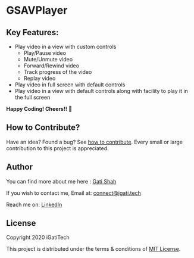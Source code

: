 # GSAVPlayer

## Key Features:
- Play video in a view with custom controls
    - Play/Pause video
    - Mute/Unmute video
    - Forward/Rewind video
    - Track progress of the video
    - Replay video    
- Play video in full screen with default controls
- Play video in a view with default controls along with facility to play it in the full screen

**Happy Coding! Cheers!!** 🥂 

## How to Contribute?

Have an idea? Found a bug? See [how to contribute](https://github.com/igatitech/GSAVPlayer/blob/master/CONTRIBUTION.md). Every small or large contribution to this project is appreciated.

## Author
You can find more about me here : [Gati Shah](https://igati.tech)

If you wish to contact me, 
Email at: [connect@igati.tech](connect@igati.tech)

Reach me on: [LinkedIn](https://www.linkedin.com/in/igatitech/)

## License
Copyright 2020 iGatiTech

This project is distributed under the terms & conditions of [MIT License](https://github.com/igatitech/GSAVPlayer/blob/master/LICENSE).
